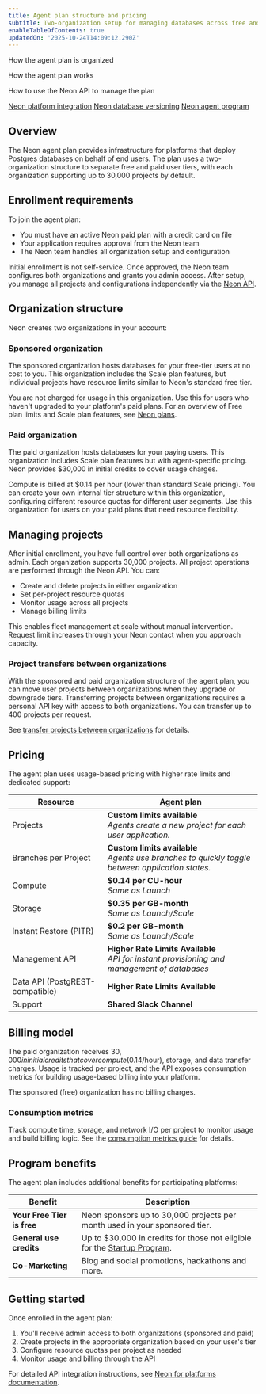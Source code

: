 ```yaml
---
title: Agent plan structure and pricing
subtitle: Two-organization setup for managing databases across free and paid user tiers
enableTableOfContents: true
updatedOn: '2025-10-24T14:09:12.290Z'
---
```


<InfoBlock>
<DocsList title="What you will learn:">
<p>How the agent plan is organized</p>
<p>How the agent plan works</p>
<p>How to use the Neon API to manage the plan</p>
</DocsList>
<DocsList title="Related topics" theme="docs">
<a href="/docs/guides/platform-integration-intro">Neon platform integration</a>
<a href="/docs/ai/ai-database-versioning">Neon database versioning</a>
<a href="/programs/agents">Neon agent program</a>
</DocsList>
</InfoBlock>

## Overview

The Neon agent plan provides infrastructure for platforms that deploy Postgres databases on behalf of end users. The plan uses a two-organization structure to separate free and paid user tiers, with each organization supporting up to 30,000 projects by default.

## Enrollment requirements

To join the agent plan:

- You must have an active Neon paid plan with a credit card on file
- Your application requires approval from the Neon team
- The Neon team handles all organization setup and configuration

Initial enrollment is not self-service. Once approved, the Neon team configures both organizations and grants you admin access. After setup, you manage all projects and configurations independently via the [Neon API](/docs/reference/api-reference).

<CTA
  title="Neon agent plan"
  description="For custom rate limits and dedicated support for your agent platform, apply now."
  buttonText="Sign Up"
  buttonUrl="/use-cases/ai-agents"
/>

## Organization structure

Neon creates two organizations in your account:

### Sponsored organization

The sponsored organization hosts databases for your free-tier users at no cost to you. This organization includes the Scale plan features, but individual projects have resource limits similar to Neon's standard free tier.

You are not charged for usage in this organization. Use this for users who haven't upgraded to your platform's paid plans.
For an overview of Free plan limits and Scale plan features, see [Neon plans](/docs/introduction/plans).

### Paid organization

The paid organization hosts databases for your paying users. This organization includes Scale plan features but with agent-specific pricing. Neon provides $30,000 in initial credits to cover usage charges.

Compute is billed at $0.14 per hour (lower than standard Scale pricing). You can create your own internal tier structure within this organization, configuring different resource quotas for different user segments. Use this organization for users on your paid plans that need resource flexibility.

## Managing projects

After initial enrollment, you have full control over both organizations as admin. Each organization supports 30,000 projects. All project operations are performed through the Neon API. You can:

- Create and delete projects in either organization
- Set per-project resource quotas
- Monitor usage across all projects
- Manage billing limits

This enables fleet management at scale without manual intervention. Request limit increases through your Neon contact when you approach capacity.

### Project transfers between organizations

With the sponsored and paid organization structure of the agent plan, you can move user projects between organizations when they upgrade or downgrade tiers. Transferring projects between organizations requires a personal API key with access to both organizations. You can transfer up to 400 projects per request.

See [transfer projects between organizations](/docs/manage/orgs-project-transfer) for details.

## Pricing

The agent plan uses usage-based pricing with higher rate limits and dedicated support:

| Resource                        | Agent plan                                                                                            |
| ------------------------------- | ----------------------------------------------------------------------------------------------------- |
| Projects                        | **Custom limits available** <br/> _Agents create a new project for each user application._            |
| Branches per Project            | **Custom limits available** <br/> _Agents use branches to quickly toggle between application states._ |
| Compute                         | **$0.14 per CU-hour** <br/> _Same as Launch_                                                          |
| Storage                         | **$0.35 per GB-month** <br/> _Same as Launch/Scale_                                                   |
| Instant Restore (PITR)          | **$0.2 per GB-month** <br/> _Same as Launch/Scale_                                                    |
| Management API                  | **Higher Rate Limits Available** <br/> _API for instant provisioning and management of databases_     |
| Data API (PostgREST-compatible) | **Higher Rate Limits Available**                                                                      |
| Support                         | **Shared Slack Channel**                                                                              |

## Billing model

The paid organization receives $30,000 in initial credits that cover compute ($0.14/hour), storage, and data transfer charges. Usage is tracked per project, and the API exposes consumption metrics for building usage-based billing into your platform.

The sponsored (free) organization has no billing charges.

### Consumption metrics

Track compute time, storage, and network I/O per project to monitor usage and build billing logic. See the [consumption metrics guide](/docs/guides/consumption-metrics) for details.

## Program benefits

The agent plan includes additional benefits for participating platforms:

| Benefit                    | Description                                                                           |
| -------------------------- | ------------------------------------------------------------------------------------- |
| **Your Free Tier is free** | Neon sponsors up to 30,000 projects per month used in your sponsored tier.            |
| **General use credits**    | Up to $30,000 in credits for those not eligible for the [Startup Program](/startups). |
| **Co-Marketing**           | Blog and social promotions, hackathons and more.                                      |

## Getting started

Once enrolled in the agent plan:

1. You'll receive admin access to both organizations (sponsored and paid)
2. Create projects in the appropriate organization based on your user's tier
3. Configure resource quotas per project as needed
4. Monitor usage and billing through the API

For detailed API integration instructions, see [Neon for platforms documentation](https://neon.com/docs/guides/platform-integration-intro).
